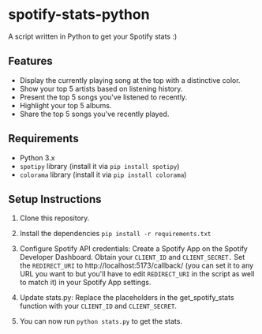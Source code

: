 # spotify-stats-python
A script written in Python to get your Spotify stats :)

## Features

- Display the currently playing song at the top with a distinctive color.
- Show your top 5 artists based on listening history.
- Present the top 5 songs you've listened to recently.
- Highlight your top 5 albums.
- Share the top 5 songs you've recently played.


## Requirements

- Python 3.x
- `spotipy` library (install it via `pip install spotipy`)
- `colorama` library (install it via `pip install colorama`)

## Setup Instructions
1. Clone this repository.
2. Install the dependencies `pip install -r requirements.txt`

3. Configure Spotify API credentials:
Create a Spotify App on the Spotify Developer Dashboard.
Obtain your `CLIENT_ID` and `CLIENT_SECRET.`
Set the `REDIRECT_URI` to http://localhost:5173/callback/ (you can set it to any URL you want to but you'll have to edit `REDIRECT_URI` in the script as well to match it) in your Spotify App settings.

5. Update stats.py: Replace the placeholders in the get_spotify_stats function with your `CLIENT_ID` and `CLIENT_SECRET`.
6. You can now run `python stats.py` to get the stats.
